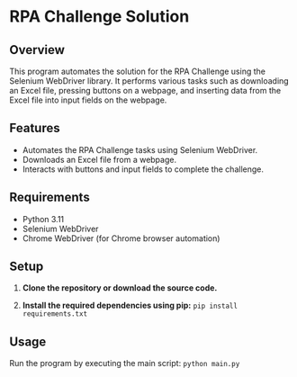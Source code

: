 # RPA Challenge Solution

## Overview

This program automates the solution for the RPA Challenge using the Selenium WebDriver library. It performs various tasks such as downloading an Excel file, pressing buttons on a webpage, and inserting data from the Excel file into input fields on the webpage.

## Features

- Automates the RPA Challenge tasks using Selenium WebDriver.
- Downloads an Excel file from a webpage.
- Interacts with buttons and input fields to complete the challenge.

## Requirements

- Python 3.11
- Selenium WebDriver
- Chrome WebDriver (for Chrome browser automation)

## Setup

1. **Clone the repository or download the source code.**

2. **Install the required dependencies using pip:** ```pip install requirements.txt```

## Usage

Run the program by executing the main script: ```python main.py```
